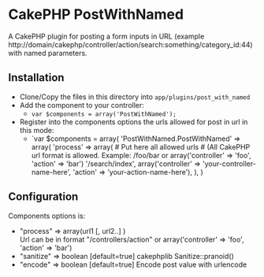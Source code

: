 # CakePHP PostWithNamed
A CakePHP plugin for posting a form inputs in URL (example http://domain/cakephp/controller/action/search:something/category_id:44) with named parameters.

## Installation

* Clone/Copy the files in this directory into `app/plugins/post_with_named`
* Add the component to your controller:
   * `var $components = array('PostWithNamed');`
* Register into the components options the urls allowed for post in url in this mode:
  * `var $components = array(
        'PostWithNamed.PostWithNamed' => array(
            'process' => array(
               # Put here all allowed urls
               #  (All CakePHP url format is allowed. Example: /foo/bar or array('controller' => 'foo', 'action' => 'bar')
               '/search/index',
                array('controller' => 'your-controller-name-here', 'action' => 'your-action-name-here'),
                ),
         )


## Configuration
Components options is:

*  "process" => array(url1 [, url2..] )    
      Url can be in format "/controllers/action" or array('controller' => 'foo', 'action' => 'bar')
*   "sanitize" => boolean [default=true] 
      cakephplib Sanitize::pranoid()
*   "encode"   => boolean [default=true]
     Encode post value with urlencode

